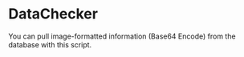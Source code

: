 # DataChecker
You can pull image-formatted information (Base64 Encode) from the database with this script.
